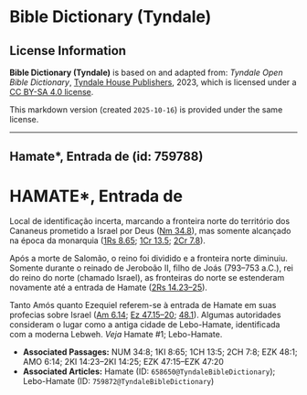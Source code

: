 # Bible Dictionary (Tyndale)

## License Information

**Bible Dictionary (Tyndale)** is based on and adapted from: _Tyndale Open Bible Dictionary_, [Tyndale House Publishers](https://tyndaleopenresources.com/), 2023, which is licensed under a [CC BY-SA 4.0 license](https://creativecommons.org/licenses/by-sa/4.0/legalcode.en).

This markdown version (created `2025-10-16`) is provided under the same license.



--------------------------------

## Hamate*, Entrada de (id: 759788)

HAMATE\*, Entrada de
====================

Local de identificação incerta, marcando a fronteira norte do território dos Cananeus prometido a Israel por Deus ([Nm 34\.8](https://ref.ly/Num34:8)), mas somente alcançado na época da monarquia ([1Rs 8\.65](https://ref.ly/1Kgs8:65); [1Cr 13\.5](https://ref.ly/1Chr13:5); [2Cr 7\.8](https://ref.ly/2Chr7:8)).

Após a morte de Salomão, o reino foi dividido e a fronteira norte diminuiu. Somente durante o reinado de Jeroboão II, filho de Joás (793–753 a.C.), rei do reino do norte (chamado Israel), as fronteiras do norte se estenderam novamente até a entrada de Hamate ([2Rs 14\.23–25](https://ref.ly/2Kgs14:23-2Kgs14:25)).

Tanto Amós quanto Ezequiel referem\-se à entrada de Hamate em suas profecias sobre Israel ([Am 6\.14](https://ref.ly/Amos6:14); [Ez 47\.15–20](https://ref.ly/Ezek47:15-Ezek47:20); [48\.1](https://ref.ly/Ezek48:1)). Algumas autoridades consideram o lugar como a antiga cidade de Lebo\-Hamate, identificada com a moderna Lebweh. *Veja* Hamate \#1; Lebo\-Hamate.

* **Associated Passages:** NUM 34:8; 1KI 8:65; 1CH 13:5; 2CH 7:8; EZK 48:1; AMO 6:14; 2KI 14:23–2KI 14:25; EZK 47:15–EZK 47:20
* **Associated Articles:** Hamate (ID: `658650@TyndaleBibleDictionary`); Lebo-Hamate (ID: `759872@TyndaleBibleDictionary`)

